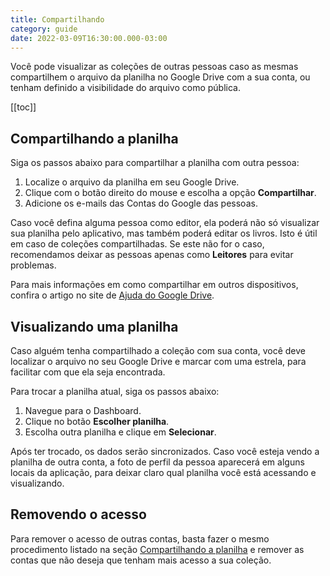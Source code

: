 ```yaml
---
title: Compartilhando
category: guide
date: 2022-03-09T16:30:00.000-03:00
---
```


Você pode visualizar as coleções de outras pessoas caso as mesmas
compartilhem o arquivo da planilha no Google Drive com a sua conta,
ou tenham definido a visibilidade do arquivo como pública.

[[toc]]

## Compartilhando a planilha

Siga os passos abaixo para compartilhar a planilha com outra pessoa:

1. Localize o arquivo da planilha em seu Google Drive.
2. Clique com o botão direito do mouse e escolha a opção **Compartilhar**.
3. Adicione os e-mails das Contas do Google das pessoas.

Caso você defina alguma pessoa como editor, ela poderá não só visualizar
sua planilha pelo aplicativo, mas também poderá editar os livros. Isto é
útil em caso de coleções compartilhadas. Se este não for o caso, recomendamos
deixar as pessoas apenas como **Leitores** para evitar problemas.

Para mais informações em como compartilhar em outros dispositivos,
confira o artigo no site de [Ajuda do Google Drive].

[Ajuda do Google Drive]: https://support.google.com/drive/answer/2494822?hl=pt-BR

## Visualizando uma planilha

Caso alguém tenha compartilhado a coleção com sua conta, você deve
localizar o arquivo no seu Google Drive e marcar com uma estrela,
para facilitar com que ela seja encontrada.

Para trocar a planilha atual, siga os passos abaixo:

1. Navegue para o Dashboard.
2. Clique no botão **Escolher planilha**.
3. Escolha outra planilha e clique em **Selecionar**.

Após ter trocado, os dados serão sincronizados. Caso você esteja
vendo a planilha de outra conta, a foto de perfil da pessoa aparecerá
em alguns locais da aplicação, para deixar claro qual planilha você
está acessando e visualizando.

## Removendo o acesso

Para remover o acesso de outras contas, basta fazer o mesmo procedimento
listado na seção [Compartilhando a planilha](#compartilhando-a-planilha)
e remover as contas que não deseja que tenham mais acesso a sua coleção.

